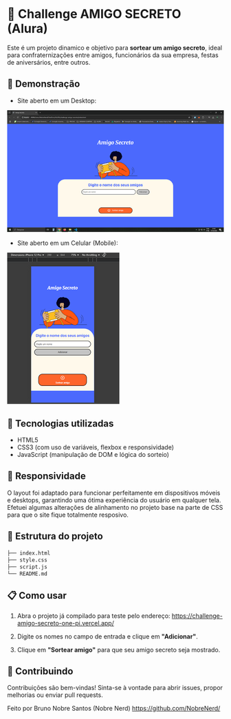 
# 🎯 Challenge AMIGO SECRETO (Alura)

Este é um projeto dinamico e objetivo para **sortear um amigo secreto**, ideal para confraternizações entre amigos, funcionários da sua empresa, festas de aniversários, entre outros.

## 📸 Demonstração

- Site aberto em um Desktop:
  
![screenshot](assets/screenshot_desktop.png)

- Site aberto em um Celular (Mobile):
  
![screenshot](assets/screenshot_mobile.png)

## 🚀 Tecnologias utilizadas

- HTML5
- CSS3 (com uso de variáveis, flexbox e responsividade)
- JavaScript (manipulação de DOM e lógica do sorteio)

## 📱 Responsividade

O layout foi adaptado para funcionar perfeitamente em dispositivos móveis e desktops, garantindo uma ótima experiência do usuário em qualquer tela.
Efetuei algumas alterações de alinhamento no projeto base na parte de CSS para que o site fique totalmente resposivo.

## 📂 Estrutura do projeto

```
├── index.html
├── style.css
├── script.js
└── README.md
```

## 📋 Como usar

1. Abra o projeto já compilado para teste pelo endereço:
https://challenge-amigo-secreto-one-pi.vercel.app/

2. Digite os nomes no campo de entrada e clique em **"Adicionar"**.

3. Clique em **"Sortear amigo"** para que seu amigo secreto seja mostrado.

## 🤝 Contribuindo

Contribuições são bem-vindas! Sinta-se à vontade para abrir issues, propor melhorias ou enviar pull requests.


Feito por Bruno Nobre Santos (Nobre Nerd)
https://github.com/NobreNerd/
